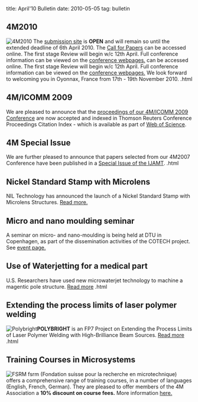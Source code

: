 title: April'10 Bulletin
date: 2010-05-05 
tag: bulletin

<!--break-->
## 4M2010


![4M2010](/4m-association/images/4m-logotight_web.png)
The [submission site](/4m-association/conference/2010/Submission%20Guidelines) is **OPEN** and will remain so until the extended deadline of 6th April 2010. The [Call for Papers](/4m-association/content/1st-Call-Paper.html) can be accessed online. The first stage Review will begin w/c 12th April. Full conference information can be viewed on the [conference webpages.](/4m-association/conference/2010/1st-Call-Paper.html) can be accessed online. The first stage Review will begin w/c 12th April. Full conference information can be viewed on the [conference webpages.](/4m-association/conference/2010/2010.html) We look forward to welcoming you in Oyonnax, France from 17th - 19th November 2010.  .html
  
## 4M/ICOMM 2009

We are pleased to announce that the [proceedings of our 4M/ICOMM 2009 Conference](http://eco.pepublishing.com/content/g837w8) are now accepted and indexed in Thomson Reuters Conference Proceedings Citation Index - which is available as part of [Web of Science](http://thomsonreuters.com/products_services/science/science_products/a-z/web_of_science).  
    
## 4M Special Issue

We are further pleased to announce that papers selected from our 4M2007 Conference have been published in a [Special Issue of the IJAMT](/4m-association/content/4M-Special-Issue-IJAM/4M-Special-Issue-IJAM.html).  .html
  
## Nickel Standard Stamp with Microlens

NIL Technology has announced the launch of a Nickel Standard Stamp with Microlens Structures. [Read more.](/4m-association/content/NILT-Announces-Launch-Nickel-Standard-Stamp-Microlen/NILT-Announces-Launch-Nickel-Standard-Stamp-Microlen.html)
  
## Micro and nano moulding seminar

A seminar on micro- and nano-moulding is being held at DTU in Copenhagen, as part of the dissemination activities of the COTECH project. See [event page.](/4m-association/event/Micro-nano-moulding-semina.html)   
  
## Use of Waterjetting for a medical part

U.S. Researchers have used new microwaterjet technology to machine a magentic pole structure. [Read more](/4m-association/content/Use-microwaterjetting-medical-par/Use-microwaterjetting-medical-par.html)  .html
  
## Extending the process limits of laser polymer welding

![Polybright](/4m-association/images/polybright_web.jpg)**POLYBRIGHT** is an FP7 Project on Extending the Process Limits of Laser Polymer Welding with High-Brilliance Beam Sources. [Read more](/4m-association/content/Extending-process-limits-laser-polymer-weldin/Extending-process-limits-laser-polymer-weldin.html)  .html

## Training Courses in Microsystems

![FSRM](/4m-association/images/fsrm_logo_web.gif)
fsrm (Fondation suisse pour la recherche en microtechnique) offers a comprehensive range of training courses, in a number of languages (English, French, German). They are pleased to offer members of the 4M Association a <b>10% discount on course fees.</b> More information [here.](/4m-association/content/fsrm-training-course/fsrm-training-course.html)